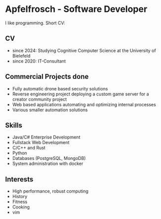 # Apfelfrosch - Software Developer

I like programming. Short CV:

## CV

- since 2024: Studying Cognitive Computer Science at the University of Bielefeld
- since 2020: IT-Consultant

## Commercial Projects done

- Fully automatic drone based security solutions
- Reverse engineering project deploying a custom game server for a creator community project
- Web based applications automating and optimizing internal processes
- Various smaller automation solutions

## Skills

- Java/C# Enterprise Development
- Fullstack Web Development
- C/C++ and Rust
- Python
- Databases (PostgreSQL, MongoDB)
- System administration with docker

## Interests

- High performance, robust computing
- History
- Fitness
- Cooking
- vim
